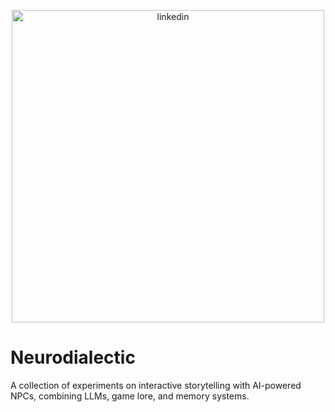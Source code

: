 <p align="center">
  <a href="https://github.com/fakhrulnurmulyana/neurodialectic"><img width="500px" alt="linkedin" title="linkedin" src="https://i.imgur.com/4CgVAVY.png"/></a>
</p>

# Neurodialectic
A collection of experiments on interactive storytelling with AI-powered NPCs, combining LLMs, game lore, and memory systems. 

